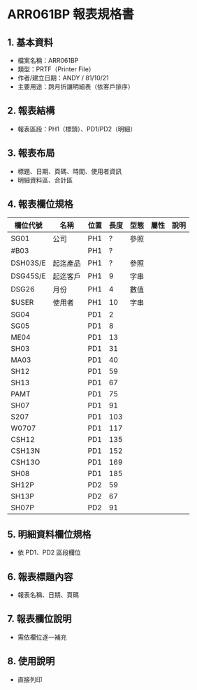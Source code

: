 # ARR061BP 報表規格書

## 1. 基本資料
- 檔案名稱：ARR061BP
- 類型：PRTF（Printer File）
- 作者/建立日期：ANDY / 81/10/21
- 主要用途：跨月折讓明細表（依客戶排序）

## 2. 報表結構
- 報表區段：PH1（標頭）、PD1/PD2（明細）

## 3. 報表布局
- 標題、日期、頁碼、時間、使用者資訊
- 明細資料區、合計區

## 4. 報表欄位規格
| 欄位代號 | 名稱 | 位置 | 長度 | 型態 | 屬性 | 說明 |
|----------|------|------|------|------|------|------|
| SG01     | 公司 |PH1   | ?    | 參照 |      |      |
| #B03     |      |PH1   | ?    |      |      |      |
| DSH03S/E | 起迄產品|PH1| ?    | 參照 |      |      |
| DSG45S/E | 起迄客戶|PH1| 9    | 字串 |      |      |
| DSG26    | 月份 |PH1   | 4    | 數值 |      |      |
| $USER    | 使用者|PH1  |10    | 字串 |      |      |
| SG04     |      |PD1   | 2    |      |      |      |
| SG05     |      |PD1   | 8    |      |      |      |
| ME04     |      |PD1   |13    |      |      |      |
| SH03     |      |PD1   |31    |      |      |      |
| MA03     |      |PD1   |40    |      |      |      |
| SH12     |      |PD1   |59    |      |      |      |
| SH13     |      |PD1   |67    |      |      |      |
| PAMT     |      |PD1   |75    |      |      |      |
| SH07     |      |PD1   |91    |      |      |      |
| S207     |      |PD1   |103   |      |      |      |
| W0707    |      |PD1   |117   |      |      |      |
| CSH12    |      |PD1   |135   |      |      |      |
| CSH13N   |      |PD1   |152   |      |      |      |
| CSH13O   |      |PD1   |169   |      |      |      |
| SH08     |      |PD1   |185   |      |      |      |
| SH12P    |      |PD2   |59    |      |      |      |
| SH13P    |      |PD2   |67    |      |      |      |
| SH07P    |      |PD2   |91    |      |      |      |

## 5. 明細資料欄位規格
- 依 PD1、PD2 區段欄位

## 6. 報表標題內容
- 報表名稱、日期、頁碼

## 7. 報表欄位說明
- 需依欄位逐一補充

## 8. 使用說明
- 直接列印 